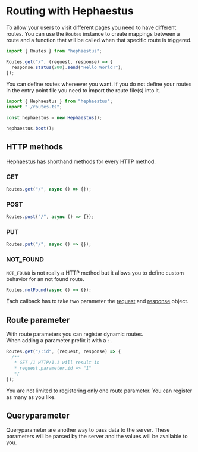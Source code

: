 # Routing with Hephaestus

To allow your users to visit different pages you need to have different routes.
You can use the `Routes` instance to create mappings between a route and
a function that will be called when that specific route is triggered.

```ts
import { Routes } from "hephaestus";

Routes.get("/", (request, response) => {
  response.status(200).send("Hello World!");
});
```

You can define routes whereever you want. If you do not define your routes in
the entry point file you need to import the route file(s) into it.

```ts
import { Hephaestus } from "hephaestus";
import "./routes.ts";

const hephaestus = new Hephaestus();

hephaestus.boot();
```

## HTTP methods

Hephaestus has shorthand methods for every HTTP method.

### GET

```ts
Routes.get("/", async () => {});
```

### POST

```ts
Routes.post("/", async () => {});
```

### PUT

```ts
Routes.put("/", async () => {});
```

### NOT_FOUND

`NOT_FOUND` is not really a HTTP method but it allows you to define custom
behavior for an not found route.

```ts
Routes.notFound(async () => {});
```

Each callback has to take two parameter the [request]() and [response]() object.

## Route parameter

With route parameters you can register dynamic routes.
<br>
When adding a parameter prefix it with a `:`.

```ts
Routes.get("/:id", (request, response) => {
  /**
   * GET /1 HTTP/1.1 will result in
   * request.parameter.id => "1"
   */
});
```

You are not limited to registering only one route parameter. You can register
as many as you like.

## Queryparameter

Queryparameter are another way to pass data to the server. These parameters will
be parsed by the server and the values will be available to you.
